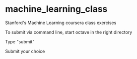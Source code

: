 machine_learning_class
======================

Stanford's Machine Learning coursera class exercises

To submit via command line, start octave in the right directory

Type "submit"

Submit your choice

